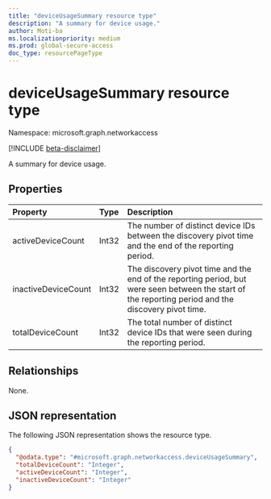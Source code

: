 ```yaml
---
title: "deviceUsageSummary resource type"
description: "A summary for device usage."
author: Moti-ba
ms.localizationpriority: medium
ms.prod: global-secure-access
doc_type: resourcePageType
---
```


# deviceUsageSummary resource type

Namespace: microsoft.graph.networkaccess

[!INCLUDE [beta-disclaimer](../../includes/beta-disclaimer.md)]

A summary for device usage.

## Properties
|Property|Type|Description|
|:---|:---|:---|
|activeDeviceCount|Int32|The number of distinct device IDs between the discovery pivot time and the end of the reporting period.|
|inactiveDeviceCount|Int32|The discovery pivot time and the end of the reporting period, but were seen between the start of the reporting period and the discovery pivot time.|
|totalDeviceCount|Int32|The total number of distinct device IDs that were seen during the reporting period.|

## Relationships
None.

## JSON representation
The following JSON representation shows the resource type.
<!-- {
  "blockType": "resource",
  "@odata.type": "microsoft.graph.networkaccess.deviceUsageSummary"
}
-->
``` json
{
  "@odata.type": "#microsoft.graph.networkaccess.deviceUsageSummary",
  "totalDeviceCount": "Integer",
  "activeDeviceCount": "Integer",
  "inactiveDeviceCount": "Integer"
}
```

